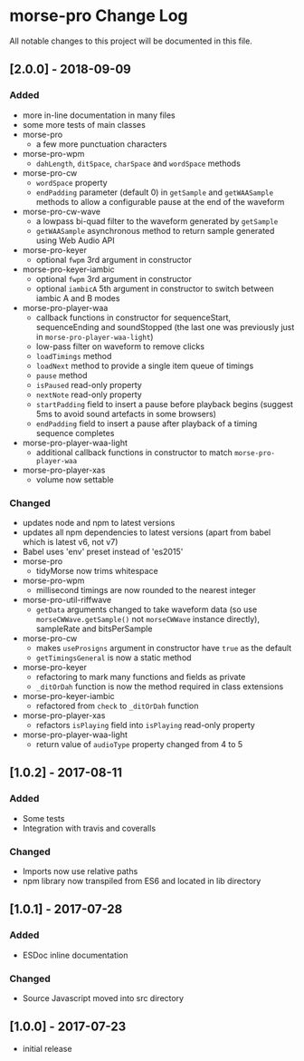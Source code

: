 # morse-pro Change Log

All notable changes to this project will be documented in this file.

## [2.0.0] - 2018-09-09

### Added

- more in-line documentation in many files
- some more tests of main classes
- morse-pro
    - a few more punctuation characters
- morse-pro-wpm
    - `dahLength`, `ditSpace`, `charSpace` and `wordSpace` methods
- morse-pro-cw
    - `wordSpace` property
    - `endPadding` parameter (default 0) in `getSample` and `getWAASample` methods to allow a configurable pause at the end of the waveform
- morse-pro-cw-wave
    - a lowpass bi-quad filter to the waveform generated by `getSample`
    - `getWAASample` asynchronous method to return sample generated using Web Audio API
- morse-pro-keyer
    - optional `fwpm` 3rd argument in constructor
- morse-pro-keyer-iambic
    - optional `fwpm` 3rd argument in constructor
    - optional `iambicA` 5th argument in constructor to switch between iambic A and B modes
- morse-pro-player-waa
    - callback functions in constructor for sequenceStart, sequenceEnding and soundStopped (the last one was previously just in `morse-pro-player-waa-light`)
    - low-pass filter on waveform to remove clicks
    - `loadTimings` method
    - `loadNext` method to provide a single item queue of timings
    - `pause` method
    - `isPaused` read-only property
    - `nextNote` read-only property
    - `startPadding` field to insert a pause before playback begins (suggest 5ms to avoid sound artefacts in some browsers)
    - `endPadding` field to insert a pause after playback of a timing sequence completes
- morse-pro-player-waa-light
    - additional callback functions in constructor to match `morse-pro-player-waa`
- morse-pro-player-xas
    - volume now settable

### Changed

- updates node and npm to latest versions
- updates all npm dependencies to latest versions (apart from babel which is latest v6, not v7)
- Babel uses 'env' preset instead of 'es2015'
- morse-pro
    - tidyMorse now trims whitespace
- morse-pro-wpm
    - millisecond timings are now rounded to the nearest integer
- morse-pro-util-riffwave
    - `getData` arguments changed to take waveform data (so use `morseCWWave.getSample()` not `morseCWWave` instance directly), sampleRate and bitsPerSample
- morse-pro-cw
    - makes `useProsigns` argument in constructor have `true` as the default
    - `getTimingsGeneral` is now a static method
- morse-pro-keyer
    - refactoring to mark many functions and fields as private
    - `_ditOrDah` function is now the method required in class extensions
- morse-pro-keyer-iambic
    - refactored from `check` to `_ditOrDah` function
- morse-pro-player-xas
    - refactors `isPlaying` field into `isPlaying` read-only property
- morse-pro-player-waa-light
    - return value of `audioType` property changed from 4 to 5

## [1.0.2] - 2017-08-11

### Added

- Some tests
- Integration with travis and coveralls

### Changed

- Imports now use relative paths
- npm library now transpiled from ES6 and located in lib directory

## [1.0.1] - 2017-07-28

### Added

- ESDoc inline documentation

### Changed

- Source Javascript moved into src directory

## [1.0.0] - 2017-07-23

- initial release
